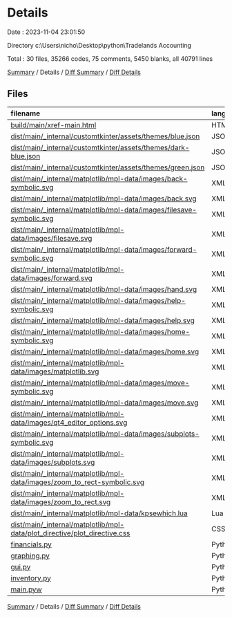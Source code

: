 # Details

Date : 2023-11-04 23:01:50

Directory c:\\Users\\nicho\\Desktop\\python\\Tradelands Accounting

Total : 30 files,  35266 codes, 75 comments, 5450 blanks, all 40791 lines

[Summary](results.md) / Details / [Diff Summary](diff.md) / [Diff Details](diff-details.md)

## Files
| filename | language | code | comment | blank | total |
| :--- | :--- | ---: | ---: | ---: | ---: |
| [build/main/xref-main.html](/build/main/xref-main.html) | HTML | 30,034 | 0 | 5,286 | 35,320 |
| [dist/main/_internal/customtkinter/assets/themes/blue.json](/dist/main/_internal/customtkinter/assets/themes/blue.json) | JSON | 155 | 0 | 1 | 156 |
| [dist/main/_internal/customtkinter/assets/themes/dark-blue.json](/dist/main/_internal/customtkinter/assets/themes/dark-blue.json) | JSON | 155 | 0 | 1 | 156 |
| [dist/main/_internal/customtkinter/assets/themes/green.json](/dist/main/_internal/customtkinter/assets/themes/green.json) | JSON | 155 | 0 | 1 | 156 |
| [dist/main/_internal/matplotlib/mpl-data/images/back-symbolic.svg](/dist/main/_internal/matplotlib/mpl-data/images/back-symbolic.svg) | XML | 45 | 1 | 1 | 47 |
| [dist/main/_internal/matplotlib/mpl-data/images/back.svg](/dist/main/_internal/matplotlib/mpl-data/images/back.svg) | XML | 45 | 1 | 1 | 47 |
| [dist/main/_internal/matplotlib/mpl-data/images/filesave-symbolic.svg](/dist/main/_internal/matplotlib/mpl-data/images/filesave-symbolic.svg) | XML | 67 | 1 | 1 | 69 |
| [dist/main/_internal/matplotlib/mpl-data/images/filesave.svg](/dist/main/_internal/matplotlib/mpl-data/images/filesave.svg) | XML | 67 | 1 | 1 | 69 |
| [dist/main/_internal/matplotlib/mpl-data/images/forward-symbolic.svg](/dist/main/_internal/matplotlib/mpl-data/images/forward-symbolic.svg) | XML | 45 | 1 | 1 | 47 |
| [dist/main/_internal/matplotlib/mpl-data/images/forward.svg](/dist/main/_internal/matplotlib/mpl-data/images/forward.svg) | XML | 45 | 1 | 1 | 47 |
| [dist/main/_internal/matplotlib/mpl-data/images/hand.svg](/dist/main/_internal/matplotlib/mpl-data/images/hand.svg) | XML | 129 | 1 | 0 | 130 |
| [dist/main/_internal/matplotlib/mpl-data/images/help-symbolic.svg](/dist/main/_internal/matplotlib/mpl-data/images/help-symbolic.svg) | XML | 51 | 1 | 1 | 53 |
| [dist/main/_internal/matplotlib/mpl-data/images/help.svg](/dist/main/_internal/matplotlib/mpl-data/images/help.svg) | XML | 51 | 1 | 1 | 53 |
| [dist/main/_internal/matplotlib/mpl-data/images/home-symbolic.svg](/dist/main/_internal/matplotlib/mpl-data/images/home-symbolic.svg) | XML | 58 | 1 | 1 | 60 |
| [dist/main/_internal/matplotlib/mpl-data/images/home.svg](/dist/main/_internal/matplotlib/mpl-data/images/home.svg) | XML | 58 | 1 | 1 | 60 |
| [dist/main/_internal/matplotlib/mpl-data/images/matplotlib.svg](/dist/main/_internal/matplotlib/mpl-data/images/matplotlib.svg) | XML | 3,170 | 1 | 1 | 3,172 |
| [dist/main/_internal/matplotlib/mpl-data/images/move-symbolic.svg](/dist/main/_internal/matplotlib/mpl-data/images/move-symbolic.svg) | XML | 72 | 1 | 1 | 74 |
| [dist/main/_internal/matplotlib/mpl-data/images/move.svg](/dist/main/_internal/matplotlib/mpl-data/images/move.svg) | XML | 72 | 1 | 1 | 74 |
| [dist/main/_internal/matplotlib/mpl-data/images/qt4_editor_options.svg](/dist/main/_internal/matplotlib/mpl-data/images/qt4_editor_options.svg) | XML | 47 | 1 | 1 | 49 |
| [dist/main/_internal/matplotlib/mpl-data/images/subplots-symbolic.svg](/dist/main/_internal/matplotlib/mpl-data/images/subplots-symbolic.svg) | XML | 80 | 1 | 1 | 82 |
| [dist/main/_internal/matplotlib/mpl-data/images/subplots.svg](/dist/main/_internal/matplotlib/mpl-data/images/subplots.svg) | XML | 80 | 1 | 1 | 82 |
| [dist/main/_internal/matplotlib/mpl-data/images/zoom_to_rect-symbolic.svg](/dist/main/_internal/matplotlib/mpl-data/images/zoom_to_rect-symbolic.svg) | XML | 39 | 1 | 1 | 41 |
| [dist/main/_internal/matplotlib/mpl-data/images/zoom_to_rect.svg](/dist/main/_internal/matplotlib/mpl-data/images/zoom_to_rect.svg) | XML | 39 | 1 | 1 | 41 |
| [dist/main/_internal/matplotlib/mpl-data/kpsewhich.lua](/dist/main/_internal/matplotlib/mpl-data/kpsewhich.lua) | Lua | 2 | 1 | 1 | 4 |
| [dist/main/_internal/matplotlib/mpl-data/plot_directive/plot_directive.css](/dist/main/_internal/matplotlib/mpl-data/plot_directive/plot_directive.css) | CSS | 4 | 11 | 2 | 17 |
| [financials.py](/financials.py) | Python | 92 | 5 | 20 | 117 |
| [graphing.py](/graphing.py) | Python | 16 | 0 | 5 | 21 |
| [gui.py](/gui.py) | Python | 290 | 26 | 83 | 399 |
| [inventory.py](/inventory.py) | Python | 67 | 12 | 15 | 94 |
| [main.pyw](/main.pyw) | Python | 36 | 1 | 17 | 54 |

[Summary](results.md) / Details / [Diff Summary](diff.md) / [Diff Details](diff-details.md)